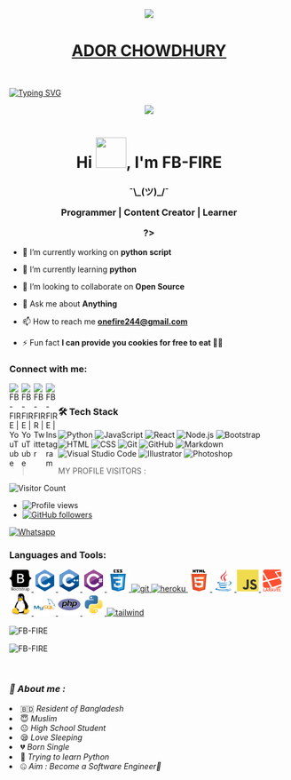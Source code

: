 <div align = "center">
  <a href="https://youtube.com/c/https://Learnwithshuvo928?utm_source=EKLEiJECCKjOmKnC5IiRIQ">
    <img width="200" heigth="220" src="https://github.com/FB-FIRE/FB-FIRE/blob/main/20221007_173731-1.jpg">
    </br>
  <h1>ADOR CHOWDHURY </h1>
<br>
</div>
 
[![Typing SVG](https://readme-typing-svg.demolab.com?font=Fira+Code&duration=1000&pause=1000&color=F70000&width=435&lines=I'm+Ador+Chowdhury+;It%E2%80%99s+Not+A+Name+Brother+;It%E2%80%99s+A+Brand+;Thank+You+%26+Love+You+Everyone)](https://git.io/typing-svg)
<p align="center"><img src="https://img.shields.io/badge/MADE%20IN BANGLADESH-SPAMMAR AND PROGRAMMER-green?colorA=%23ff0000&colorB=%23017e40&style=flat-square">
<h1 align="center">Hi <img src="https://github.com/FB-FIRE/FB-FIRE/blob/main/Wave.gif" height="55px" width="55px">, I'm FB-FIRE</h1>
<h3 align="center">¯\_(ツ)_/¯
 
Programmer | Content Creator | Learner
 
?></h3>
 
- 🔭 I’m currently working on **python script**
 
- 🌱 I’m currently learning **python**
 
- 👯 I’m looking to collaborate on **Open Source**
 
- 💬 Ask me about **Anything**
 
- 📫 How to reach me **onefire244@gmail.com**
 
- ⚡ Fun fact **I can provide you cookies for free to eat 🍪😂**
 
### Connect with me:
 

[<img align="left" alt="FB-FIRE | YouTube" width="22px" src="https://cdn-icons-png.flaticon.com/512/124/124010.png" />][facebook]
[<img align="left" alt="FB-FIRE | YouTube" width="22px" src="https://cdn.jsdelivr.net/npm/simple-icons@v3/icons/youtube.svg" />][youtube]
[<img align="left" alt="FB-FIRR | Twitter" width="22px" src="https://cdn-icons-png.flaticon.com/512/906/906377.png" />][telegram]
[<img align="left" alt="FB-FIRE | Instagram" width="22px" src="https://cdn.jsdelivr.net/npm/simple-icons@v3/icons/instagram.svg" />][instagram]
 
<br />
 
### 🛠  Tech Stack
 
![Python](https://img.shields.io/badge/-Python-05122A?style=flat&logo=python) 
![JavaScript](https://img.shields.io/badge/-JavaScript-05122A?style=flat&logo=javascript) 
![React](https://img.shields.io/badge/-React-05122A?style=flat&logo=react) 
![Node.js](https://img.shields.io/badge/-Node.js-05122A?style=flat&logo=node.js) 
![Bootstrap](https://img.shields.io/badge/-Bootstrap-05122A?style=flat&logo=bootstrap&logoColor=563D7C)\
![HTML](https://img.shields.io/badge/-HTML-05122A?style=flat&logo=HTML5) 
![CSS](https://img.shields.io/badge/-CSS-05122A?style=flat&logo=CSS3&logoColor=1572B6) 
![Git](https://img.shields.io/badge/-Git-05122A?style=flat&logo=git) 
![GitHub](https://img.shields.io/badge/-GitHub-05122A?style=flat&logo=github) 
![Markdown](https://img.shields.io/badge/-Markdown-05122A?style=flat&logo=markdown)\
![Visual Studio Code](https://img.shields.io/badge/-Visual%20Studio%20Code-05122A?style=flat&logo=visual-studio-code&logoColor=007ACC) 
![Illustrator](https://img.shields.io/badge/-Illustrator-05122A?style=flat&logo=adobe-illustrator) 
![Photoshop](https://img.shields.io/badge/-Photoshop-05122A?style=flat&logo=adobe-photoshop) 
<br />
> MY PROFILE VISITORS :
 
![Visitor Count](https://profile-counter.glitch.me/FB-FIRE/count.svg)
 
- ![Profile views](https://gpvc.arturio.dev/FB-FIRE)
- [![GitHub followers](https://img.shields.io/github/followers/FB-FIRE.svg?style=social&label=Follow&maxAge=0090900)](https://github.com/FB-FIRE?tab=followers)
 
[![Whatsapp](https://img.shields.io/badge/Whatsapp-ADOR-deepgreen?style=flat-square&logo=whatsapp)](https://wa.me/+9660507886506)
 
<h3 align="left">Languages and Tools:</h3>
<p align="left"> <a href="https://getbootstrap.com" target="_blank"> <img src="https://raw.githubusercontent.com/devicons/devicon/master/icons/bootstrap/bootstrap-plain-wordmark.svg" alt="bootstrap" width="40" height="40"/> </a> <a href="https://www.cprogramming.com/" target="_blank"> <img src="https://raw.githubusercontent.com/devicons/devicon/master/icons/c/c-original.svg" alt="c" width="40" height="40"/> </a> <a href="https://www.w3schools.com/cpp/" target="_blank"> <img src="https://raw.githubusercontent.com/devicons/devicon/master/icons/cplusplus/cplusplus-original.svg" alt="cplusplus" width="40" height="40"/> </a> <a href="https://www.w3schools.com/cs/" target="_blank"> <img src="https://raw.githubusercontent.com/devicons/devicon/master/icons/csharp/csharp-original.svg" alt="csharp" width="40" height="40"/> </a> <a href="https://www.w3schools.com/css/" target="_blank"> <img src="https://raw.githubusercontent.com/devicons/devicon/master/icons/css3/css3-original-wordmark.svg" alt="css3" width="40" height="40"/> </a> <a href="https://git-scm.com/" target="_blank"> <img src="https://www.vectorlogo.zone/logos/git-scm/git-scm-icon.svg" alt="git" width="40" height="40"/> </a> <a href="https://heroku.com" target="_blank"> <img src="https://www.vectorlogo.zone/logos/heroku/heroku-icon.svg" alt="heroku" width="40" height="40"/> </a> <a href="https://www.w3.org/html/" target="_blank"> <img src="https://raw.githubusercontent.com/devicons/devicon/master/icons/html5/html5-original-wordmark.svg" alt="html5" width="40" height="40"/> </a> <a href="https://www.java.com" target="_blank"> <img src="https://raw.githubusercontent.com/devicons/devicon/master/icons/java/java-original.svg" alt="java" width="40" height="40"/> </a> <a href="https://developer.mozilla.org/en-US/docs/Web/JavaScript" target="_blank"> <img src="https://raw.githubusercontent.com/devicons/devicon/master/icons/javascript/javascript-original.svg" alt="javascript" width="40" height="40"/> </a> <a href="https://laravel.com/" target="_blank"> <img src="https://raw.githubusercontent.com/devicons/devicon/master/icons/laravel/laravel-plain-wordmark.svg" alt="laravel" width="40" height="40"/> </a> <a href="https://www.linux.org/" target="_blank"> <img src="https://raw.githubusercontent.com/devicons/devicon/master/icons/linux/linux-original.svg" alt="linux" width="40" height="40"/> </a> <a href="https://www.mysql.com/" target="_blank"> <img src="https://raw.githubusercontent.com/devicons/devicon/master/icons/mysql/mysql-original-wordmark.svg" alt="mysql" width="40" height="40"/> </a> <a href="https://www.php.net" target="_blank"> <img src="https://raw.githubusercontent.com/devicons/devicon/master/icons/php/php-original.svg" alt="php" width="40" height="40"/> </a> <a href="https://www.python.org" target="_blank"> <img src="https://raw.githubusercontent.com/devicons/devicon/master/icons/python/python-original.svg" alt="python" width="40" height="40"/> </a> <a href="https://tailwindcss.com/" target="_blank"> <img src="https://www.vectorlogo.zone/logos/tailwindcss/tailwindcss-icon.svg" alt="tailwind" width="40" height="40"/> </a> </p>
 
<p><img width="494" align="center" src="https://github-readme-stats.vercel.app/api/top-langs?username=htr-tech&show_icons=true&locale=en&layout=compact" alt="FB-FIRE" /></p>
 
<p><img align="center" src="https://github-readme-stats.vercel.app/api?username=FB-FIRE&show_icons=true&locale=en" alt="FB-FIRE" /></p>
<br />
<h3><b><i>🤠 About me :</i></b></h3>
<li> 🇧🇩 <i>Resident of Bangladesh</i></li>
<li> 😇 <i>Muslim</i></li>
<li> 😐 <i>High School Student</i></li>
<li> 😪 <i>Love Sleeping</i></li>
<li> 💔 <i>Born Single</i></li>
<li> 🐍 <i>Trying to learn Python</i></li>
<li> 🤐 <i>Aim : Become a Software Engineer🙈</i></li>
 

[facebook]: https://www.facebook.com/ft.alvi.18
[youtube]: https://www.youtube.com/@Learnwithshuvo928
[instagram]: https://instagram.com/ador143.p/
[telegram]: https://t.me/mdadilahnaf007
 















